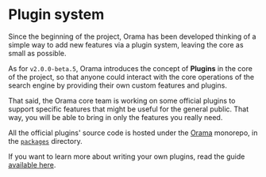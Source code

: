 # Plugin system

Since the beginning of the project, Orama has been developed thinking of a simple way to add new features via a plugin system, leaving the core as small as possible.

As for `v2.0.0-beta.5`, Orama introduces the concept of **Plugins** in the core of the project, so that anyone could interact with the core operations of the search engine by providing their own custom features and plugins.

That said, the Orama core team is working on some official plugins to support specific features that might be useful for the general public. That way, you will be able to bring in only the features you really need.

All the official plugins' source code is hosted under the [Orama](https://github.com/oramasearch/orama) monorepo, in the [`packages`](https://github.com/oramasearch/orama/tree/main/packages) directory.

If you want to learn more about writing your own plugins, read the guide [available here](/open-source/plugins/writing-your-own-plugins).
